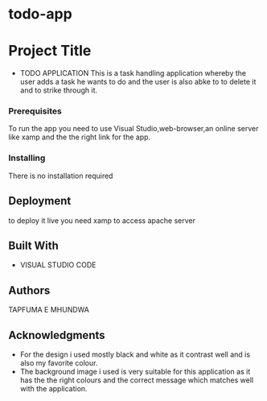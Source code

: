 # todo-app
 # Project Title
* TODO APPLICATION
This is a task handling application whereby the user adds a task he wants to do and the user is also abke to to delete it and to strike through it.
### Prerequisites
To run the app you need to use Visual Studio,web-browser,an online server like xamp and the the right link for the app.
### Installing
There is no installation required
## Deployment
to deploy it live you need xamp to access apache server
## Built With
* VISUAL STUDIO CODE
## Authors
TAPFUMA E MHUNDWA
## Acknowledgments
* For the design i used mostly black and white as it contrast well and is also my favorite colour.
* The background image i used is very suitable for this application as it has the the right colours and the correct message which matches well with the application.


